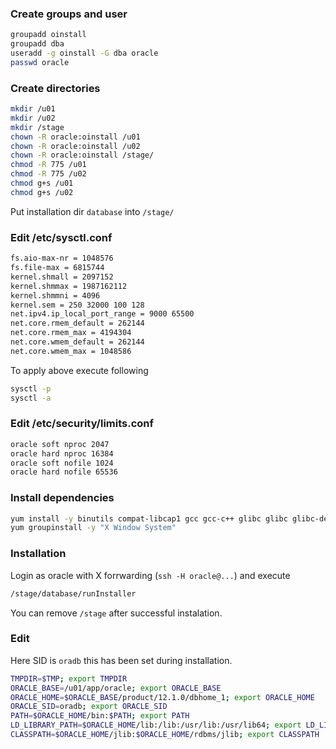### Create groups and user
```bash
groupadd oinstall
groupadd dba
useradd -g oinstall -G dba oracle
passwd oracle
```
### Create directories
```bash
mkdir /u01
mkdir /u02
mkdir /stage
chown -R oracle:oinstall /u01
chown -R oracle:oinstall /u02
chown -R oracle:oinstall /stage/
chmod -R 775 /u01
chmod -R 775 /u02
chmod g+s /u01
chmod g+s /u02
```
Put installation dir ```database``` into ```/stage/```
### Edit /etc/sysctl.conf
```bash
fs.aio-max-nr = 1048576
fs.file-max = 6815744
kernel.shmall = 2097152
kernel.shmmax = 1987162112
kernel.shmmni = 4096
kernel.sem = 250 32000 100 128
net.ipv4.ip_local_port_range = 9000 65500
net.core.rmem_default = 262144
net.core.rmem_max = 4194304
net.core.wmem_default = 262144
net.core.wmem_max = 1048586
```
To apply above execute following
```bash
sysctl -p
sysctl -a
```
### Edit /etc/security/limits.conf
```bash
oracle soft nproc 2047
oracle hard nproc 16384
oracle soft nofile 1024
oracle hard nofile 65536
```
### Install dependencies 
```bash
yum install -y binutils compat-libcap1 gcc gcc-c++ glibc glibc glibc-devel glibc-devel ksh compat-libstdc++-33 libaio libaio libaio-devel libaio-devel libgcc libgcc libstdc++ libstdc++ libstdc++-devel libstdc++-devel libXi libXi libXtst libXtst make sysstat xauth
yum groupinstall -y "X Window System"
```
### Installation
Login as oracle with X forrwarding (```ssh -H oracle@...```) and execute
```bash
/stage/database/runInstaller
```
You can remove ```/stage``` after successful instalation.
### Edit
Here SID is ```oradb``` this has been set during installation.
```bash
TMPDIR=$TMP; export TMPDIR
ORACLE_BASE=/u01/app/oracle; export ORACLE_BASE
ORACLE_HOME=$ORACLE_BASE/product/12.1.0/dbhome_1; export ORACLE_HOME
ORACLE_SID=oradb; export ORACLE_SID
PATH=$ORACLE_HOME/bin:$PATH; export PATH
LD_LIBRARY_PATH=$ORACLE_HOME/lib:/lib:/usr/lib:/usr/lib64; export LD_LIBRARY_PATH
CLASSPATH=$ORACLE_HOME/jlib:$ORACLE_HOME/rdbms/jlib; export CLASSPATH

```
